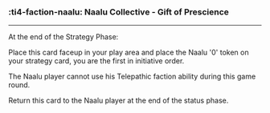 ### :ti4-faction-naalu: __Naalu Collective - Gift of Prescience__

---
At the end of the Strategy Phase: 

Place this card faceup in your play area and place the Naalu '0' token on your strategy card, you are the first in initiative order. 

The Naalu player cannot use his Telepathic faction ability during this game round. 

Return this card to the Naalu player at the end of the status phase.
